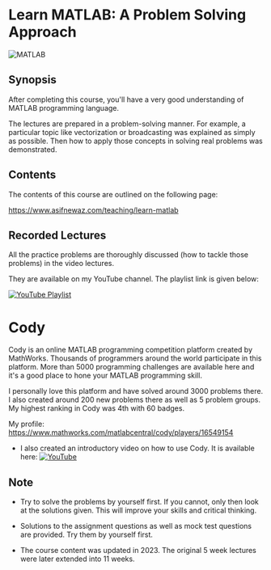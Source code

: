 
# Learn MATLAB: A Problem Solving Approach



![MATLAB](https://img.shields.io/badge/MATLAB-R2023b-orange)


## Synopsis

After completing this course, you'll have a very good understanding of MATLAB programming language.

The lectures are prepared in a problem-solving manner. For example, a particular topic like vectorization or broadcasting was explained as simply as possible. Then how to apply those concepts in solving real problems was demonstrated.

## Contents

The contents of this course are outlined on the following page: 

https://www.asifnewaz.com/teaching/learn-matlab
## Recorded Lectures

All the practice problems are thoroughly discussed (how to tackle those problems) in the video lectures.

They are available on my YouTube channel. The playlist link is given below:

[![YouTube Playlist](https://img.shields.io/badge/YouTube-Playlist-red?logo=youtube)](https://www.youtube.com/playlist?list=PLLUzBeNIe07FbCYrmvil8YggU-Hn0xZkw)

# Cody

Cody is an online MATLAB programming competition platform created by MathWorks.  Thousands of programmers around the world participate in this platform. More than 5000 programming challenges are available here and it's a good place to hone your MATLAB programming skill.

I personally love this platform and have solved around 3000 problems there. I also created around 200 new problems there as well as 5  problem groups. My highest ranking in Cody was 4th with 60 badges.

My profile: https://www.mathworks.com/matlabcentral/cody/players/16549154

* I also created an introductory video on how to use Cody. It is available here: [![YouTube](https://img.shields.io/badge/YouTube-Video-red?logo=youtube)](https://www.youtube.com/watch?v=YZYKIKEyqRs&ab_channel=TheGrayWolf)



## Note

* Try to solve the problems by yourself first. If you cannot, only then look at the solutions given. This will improve your skills and critical thinking.

* Solutions to the assignment questions as well as mock test questions are provided. Try them by yourself first.

* The course content was updated in 2023. The original 5 week lectures were later extended into 11 weeks. 
